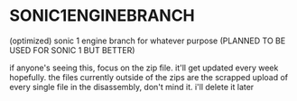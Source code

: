 # SONIC1ENGINEBRANCH
(optimized) sonic 1 engine branch for whatever purpose (PLANNED TO BE USED FOR SONIC 1 BUT BETTER)

if anyone's seeing this, focus on the zip file. it'll get updated every week hopefully. the files currently outside of the zips are the scrapped upload of every single file in the disassembly, don't mind it. i'll delete it later
